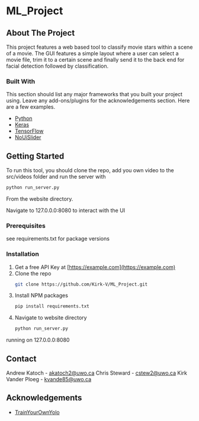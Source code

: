 # ML_Project



<!-- ABOUT THE PROJECT -->
## About The Project

This project features a web based tool to classify movie stars within a scene of a movie. The GUI features a simple layout where a user can select a movie file, trim it to a certain scene and finally send it to the back end for facial detection followed by classification. 


### Built With

This section should list any major frameworks that you built your project using. Leave any add-ons/plugins for the acknowledgements section. Here are a few examples.
* [Python](https://www.python.org/)
* [Keras](https://keras.io/)
* [TensorFlow](https://www.tensorflow.org/)
* [NoUiSlider](https://refreshless.com/nouislider/)



<!-- GETTING STARTED -->
## Getting Started

To run this tool, you should clone the repo, add you own video to the src/videos folder and run the server with

  ```sh
  python run_server.py
  ```
From the website directory.

Navigate to 127.0.0.0:8080 to interact with the UI

### Prerequisites

see requirements.txt for package versions


### Installation

1. Get a free API Key at [https://example.com](https://example.com)
2. Clone the repo
   ```sh
   git clone https://github.com/Kirk-V/ML_Project.git
   ```
3. Install NPM packages
   ```sh
   pip install requirements.txt
   ```
4. Navigate to website directory
   ```sh
   python run_server.py
   ```
running on 127.0.0.0:8080



<!-- CONTACT -->
## Contact 
Andrew Katoch - akatoch2@uwo.ca
Chris Steward - cstew2@uwo.ca
Kirk Vander Ploeg - kvande85@uwo.ca


<!-- ACKNOWLEDGEMENTS -->
## Acknowledgements
* [TrainYourOwnYolo](https://github.com/AntonMu/TrainYourOwnYOLO)
